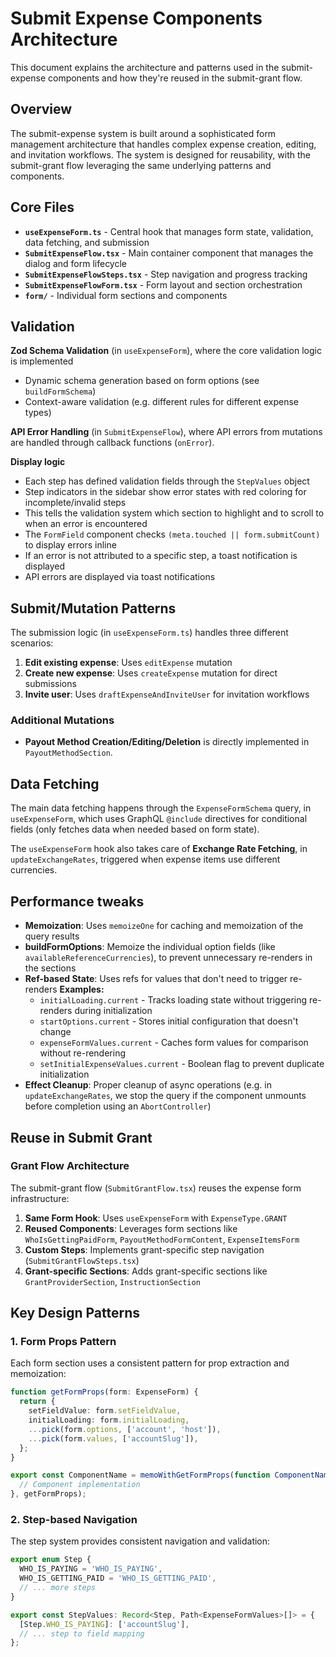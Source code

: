# Submit Expense Components Architecture

This document explains the architecture and patterns used in the submit-expense components and how they're reused in the submit-grant flow.

## Overview

The submit-expense system is built around a sophisticated form management architecture that handles complex expense creation, editing, and invitation workflows. The system is designed for reusability, with the submit-grant flow leveraging the same underlying patterns and components.

## Core Files

- **`useExpenseForm.ts`** - Central hook that manages form state, validation, data fetching, and submission
- **`SubmitExpenseFlow.tsx`** - Main container component that manages the dialog and form lifecycle
- **`SubmitExpenseFlowSteps.tsx`** - Step navigation and progress tracking
- **`SubmitExpenseFlowForm.tsx`** - Form layout and section orchestration
- **`form/`** - Individual form sections and components

## Validation

**Zod Schema Validation** (in `useExpenseForm`), where the core validation logic is implemented

- Dynamic schema generation based on form options (see `buildFormSchema`)
- Context-aware validation (e.g. different rules for different expense types)

**API Error Handling** (in `SubmitExpenseFlow`), where API errors from mutations are handled through callback functions (`onError`).

**Display logic**

- Each step has defined validation fields through the `StepValues` object
- Step indicators in the sidebar show error states with red coloring for incomplete/invalid steps
- This tells the validation system which section to highlight and to scroll to when an error is encountered
- The `FormField` component checks `(meta.touched || form.submitCount)` to display errors inline
- If an error is not attributed to a specific step, a toast notification is displayed
- API errors are displayed via toast notifications

## Submit/Mutation Patterns

The submission logic (in `useExpenseForm.ts`) handles three different scenarios:

1. **Edit existing expense**: Uses `editExpense` mutation
2. **Create new expense**: Uses `createExpense` mutation for direct submissions
3. **Invite user**: Uses `draftExpenseAndInviteUser` for invitation workflows

### Additional Mutations

- **Payout Method Creation/Editing/Deletion** is directly implemented in `PayoutMethodSection`.

## Data Fetching

The main data fetching happens through the `ExpenseFormSchema` query, in `useExpenseForm`, which uses GraphQL `@include` directives for conditional fields (only fetches data when needed based on form state).

The `useExpenseForm` hook also takes care of **Exchange Rate Fetching**, in `updateExchangeRates`, triggered when expense items use different currencies.

## Performance tweaks

- **Memoization**: Uses `memoizeOne` for caching and memoization of the query results
- **buildFormOptions**: Memoize the individual option fields (like `availableReferenceCurrencies`), to prevent unnecessary re-renders in the sections
- **Ref-based State**: Uses refs for values that don't need to trigger re-renders
  **Examples:**
  - `initialLoading.current` - Tracks loading state without triggering re-renders during initialization
  - `startOptions.current` - Stores initial configuration that doesn't change
  - `expenseFormValues.current` - Caches form values for comparison without re-rendering
  - `setInitialExpenseValues.current` - Boolean flag to prevent duplicate initialization
- **Effect Cleanup**: Proper cleanup of async operations (e.g. in `updateExchangeRates`, we stop the query if the component unmounts before completion using an `AbortController`)

## Reuse in Submit Grant

### Grant Flow Architecture

The submit-grant flow (`SubmitGrantFlow.tsx`) reuses the expense form infrastructure:

1. **Same Form Hook**: Uses `useExpenseForm` with `ExpenseType.GRANT`
2. **Reused Components**: Leverages form sections like `WhoIsGettingPaidForm`, `PayoutMethodFormContent`, `ExpenseItemsForm`
3. **Custom Steps**: Implements grant-specific step navigation (`SubmitGrantFlowSteps.tsx`)
4. **Grant-specific Sections**: Adds grant-specific sections like `GrantProviderSection`, `InstructionSection`

## Key Design Patterns

### 1. Form Props Pattern

Each form section uses a consistent pattern for prop extraction and memoization:

```typescript
function getFormProps(form: ExpenseForm) {
  return {
    setFieldValue: form.setFieldValue,
    initialLoading: form.initialLoading,
    ...pick(form.options, ['account', 'host']),
    ...pick(form.values, ['accountSlug']),
  };
}

export const ComponentName = memoWithGetFormProps(function ComponentName(props: ReturnType<typeof getFormProps>) {
  // Component implementation
}, getFormProps);
```

### 2. Step-based Navigation

The step system provides consistent navigation and validation:

```typescript
export enum Step {
  WHO_IS_PAYING = 'WHO_IS_PAYING',
  WHO_IS_GETTING_PAID = 'WHO_IS_GETTING_PAID',
  // ... more steps
}

export const StepValues: Record<Step, Path<ExpenseFormValues>[]> = {
  [Step.WHO_IS_PAYING]: ['accountSlug'],
  // ... step to field mapping
};
```
